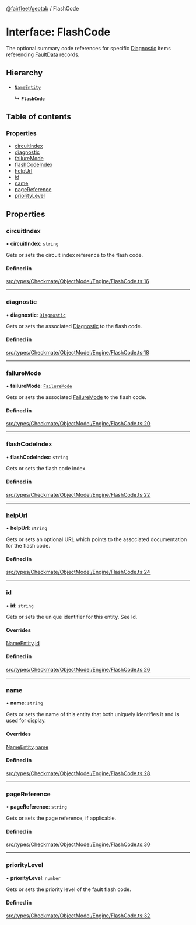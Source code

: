 [@fairfleet/geotab](../README.md) / FlashCode

# Interface: FlashCode

The optional summary code references for specific
 [Diagnostic](Diagnostic.md) items referencing
 [FaultData](FaultData.md) records.

## Hierarchy

- [`NameEntity`](NameEntity.md)

  ↳ **`FlashCode`**

## Table of contents

### Properties

- [circuitIndex](FlashCode.md#circuitindex)
- [diagnostic](FlashCode.md#diagnostic)
- [failureMode](FlashCode.md#failuremode)
- [flashCodeIndex](FlashCode.md#flashcodeindex)
- [helpUrl](FlashCode.md#helpurl)
- [id](FlashCode.md#id)
- [name](FlashCode.md#name)
- [pageReference](FlashCode.md#pagereference)
- [priorityLevel](FlashCode.md#prioritylevel)

## Properties

### circuitIndex

• **circuitIndex**: `string`

Gets or sets the circuit index reference to the flash code.

#### Defined in

[src/types/Checkmate/ObjectModel/Engine/FlashCode.ts:16](https://github.com/fairfleet/geotab/blob/d57d931/src/types/Checkmate/ObjectModel/Engine/FlashCode.ts#L16)

___

### diagnostic

• **diagnostic**: [`Diagnostic`](Diagnostic.md)

Gets or sets the associated [Diagnostic](Diagnostic.md) to the flash code.

#### Defined in

[src/types/Checkmate/ObjectModel/Engine/FlashCode.ts:18](https://github.com/fairfleet/geotab/blob/d57d931/src/types/Checkmate/ObjectModel/Engine/FlashCode.ts#L18)

___

### failureMode

• **failureMode**: [`FailureMode`](FailureMode.md)

Gets or sets the associated [FailureMode](FailureMode.md) to the flash code.

#### Defined in

[src/types/Checkmate/ObjectModel/Engine/FlashCode.ts:20](https://github.com/fairfleet/geotab/blob/d57d931/src/types/Checkmate/ObjectModel/Engine/FlashCode.ts#L20)

___

### flashCodeIndex

• **flashCodeIndex**: `string`

Gets or sets the flash code index.

#### Defined in

[src/types/Checkmate/ObjectModel/Engine/FlashCode.ts:22](https://github.com/fairfleet/geotab/blob/d57d931/src/types/Checkmate/ObjectModel/Engine/FlashCode.ts#L22)

___

### helpUrl

• **helpUrl**: `string`

Gets or sets an optional URL which points to the associated documentation for the flash code.

#### Defined in

[src/types/Checkmate/ObjectModel/Engine/FlashCode.ts:24](https://github.com/fairfleet/geotab/blob/d57d931/src/types/Checkmate/ObjectModel/Engine/FlashCode.ts#L24)

___

### id

• **id**: `string`

Gets or sets the unique identifier for this entity. See Id.

#### Overrides

[NameEntity](NameEntity.md).[id](NameEntity.md#id)

#### Defined in

[src/types/Checkmate/ObjectModel/Engine/FlashCode.ts:26](https://github.com/fairfleet/geotab/blob/d57d931/src/types/Checkmate/ObjectModel/Engine/FlashCode.ts#L26)

___

### name

• **name**: `string`

Gets or sets the name of this entity that both uniquely identifies it and is used for display.

#### Overrides

[NameEntity](NameEntity.md).[name](NameEntity.md#name)

#### Defined in

[src/types/Checkmate/ObjectModel/Engine/FlashCode.ts:28](https://github.com/fairfleet/geotab/blob/d57d931/src/types/Checkmate/ObjectModel/Engine/FlashCode.ts#L28)

___

### pageReference

• **pageReference**: `string`

Gets or sets the page reference, if applicable.

#### Defined in

[src/types/Checkmate/ObjectModel/Engine/FlashCode.ts:30](https://github.com/fairfleet/geotab/blob/d57d931/src/types/Checkmate/ObjectModel/Engine/FlashCode.ts#L30)

___

### priorityLevel

• **priorityLevel**: `number`

Gets or sets the priority level of the fault flash code.

#### Defined in

[src/types/Checkmate/ObjectModel/Engine/FlashCode.ts:32](https://github.com/fairfleet/geotab/blob/d57d931/src/types/Checkmate/ObjectModel/Engine/FlashCode.ts#L32)
